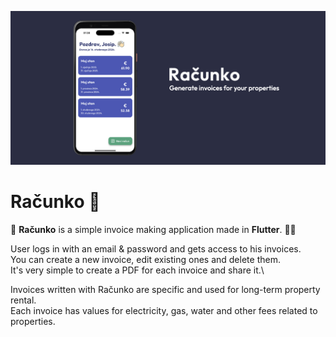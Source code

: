 ![Header](https://raw.githubusercontent.com/jokilic/racunko/main/screenshots/header-wide.png)

# Računko 🧾

🧾 **Računko** is a simple invoice making application made in **Flutter**. 👨‍💻

User logs in with an email & password and gets access to his invoices.\
You can create a new invoice, edit existing ones and delete them.\
It's very simple to create a PDF for each invoice and share it.\

Invoices written with Računko are specific and used for long-term property rental.\
Each invoice has values for electricity, gas, water and other fees related to properties.
